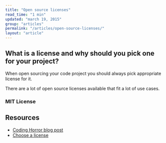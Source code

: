 ```yaml
---
title: "Open source licenses"
read_time: "1 min"
updated: "march 19, 2015"
group: "articles"
permalink: "/articles/open-source-licenses/"
layout: "article"
---
```


## What is a license and why should you pick one for your project?

When open sourcing your code project you should always pick appropriate license for it.

There are a lot of open source licenses available that fit a lot of use cases.

### MIT License

## Resources

* [Coding Horror blog post](http://blog.codinghorror.com/pick-a-license-any-license/)
* [Choose a license](http://choosealicense.com/)